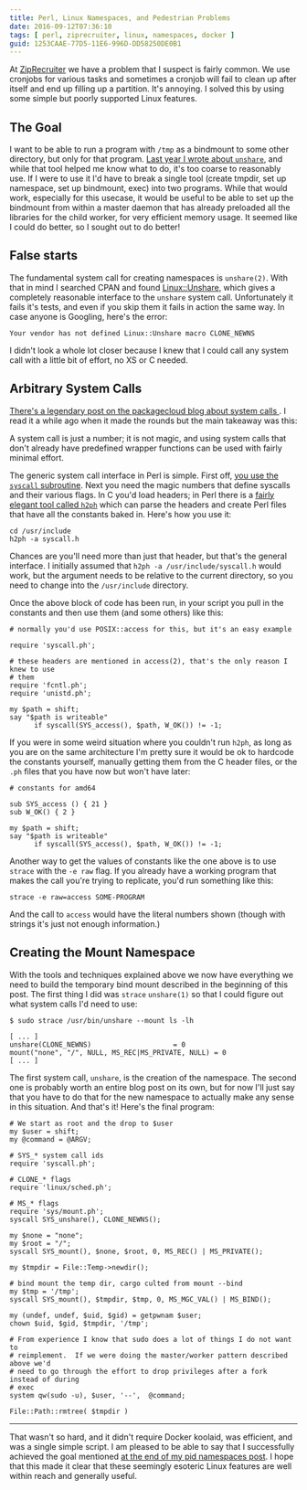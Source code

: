 ```yaml
---
title: Perl, Linux Namespaces, and Pedestrian Problems
date: 2016-09-12T07:36:10
tags: [ perl, ziprecruiter, linux, namespaces, docker ]
guid: 1253CAAE-77D5-11E6-996D-DD58250DE0B1
---
```

At [ZipRecruiter](https://www.ziprecruiter.com/) we have a problem that I
suspect is fairly common.  We use cronjobs for various tasks and sometimes a
cronjob will fail to clean up after itself and end up filling up a partition.
It's annoying.  I solved this by using some simple but poorly supported Linux
features.

<!--more-->

## The Goal

I want to be able to run a program with `/tmp` as a bindmount to some other
directory, but only for that program.  [Last year I wrote about
`unshare`](/posts/pid-namespaces-in-linux/), and while that tool helped me know
what to do, it's too coarse to reasonably use.  If I were to use it I'd have to
break a single tool (create tmpdir, set up namespace, set up bindmount, exec)
into two programs.  While that would work, especially for this usecase, it would
be useful to be able to set up the bindmount from within a master daemon that
has already preloaded all the libraries for the child worker, for very efficient
memory usage. It seemed like I could do better, so I sought out to do better!

## False starts

The fundamental system call for creating namespaces is `unshare(2)`.  With that
in mind I searched CPAN and found
[Linux::Unshare](https://metacpan.org/pod/Linux::Unshare), which gives a
completely reasonable interface to the `unshare` system call.  Unfortunately it
fails it's tests, and even if you skip them it fails in action the same way.  In
case anyone is Googling, here's the error:

```
Your vendor has not defined Linux::Unshare macro CLONE_NEWNS
```

I didn't look a whole lot closer because I knew that I could call any system
call with a little bit of effort, no XS or C needed.

## Arbitrary System Calls

[There's a legendary post on the packagecloud blog about system calls
](http://blog.packagecloud.io/eng/2016/04/05/the-definitive-guide-to-linux-system-calls/).
I read it a while ago when it made the rounds but the main takeaway was this:

A system call is just a number; it is not magic, and using system calls that
don't already have predefined wrapper functions can be used with fairly minimal
effort.

The generic system call interface in Perl is simple.  First off, [you use the
`syscall` subroutine](http://perldoc.perl.org/functions/syscall.html).  Next you
need the magic numbers that define syscalls and their various flags.  In C you'd
load headers; in Perl there is a [fairly elegant tool called
`h2ph`](http://perldoc.perl.org/h2ph.html) which can parse the headers and
create Perl files that have all the constants baked in.  Here's how you use it:

```
cd /usr/include
h2ph -a syscall.h
```

Chances are you'll need more than just that header, but that's the general
interface.  I initially assumed that `h2ph -a /usr/include/syscall.h` would
work, but the argument needs to be relative to the current directory, so you
need to change into the `/usr/include` directory.

Once the above block of code has been run, in your script you pull in the
constants and then use them (and some others) like this:

```
# normally you'd use POSIX::access for this, but it's an easy example

require 'syscall.ph';

# these headers are mentioned in access(2), that's the only reason I knew to use
# them
require 'fcntl.ph';
require 'unistd.ph';

my $path = shift;
say "$path is writeable"
      if syscall(SYS_access(), $path, W_OK()) != -1;
```

If you were in some weird situation where you couldn't run `h2ph`, as long as
you are on the same architecture I'm pretty sure it would be ok to hardcode the
constants yourself, manually getting them from the C header files, or the `.ph`
files that you have now but won't have later:

```
# constants for amd64

sub SYS_access () { 21 }
sub W_OK() { 2 }

my $path = shift;
say "$path is writeable"
      if syscall(SYS_access(), $path, W_OK()) != -1;
```

Another way to get the values of constants like the one above is to use `strace`
with the `-e raw` flag.  If you already have a working program that makes the
call you're trying to replicate, you'd run something like this:

```
strace -e raw=access SOME-PROGRAM
```

And the call to `access` would have the literal numbers shown (though with
strings it's just not enough information.)

## Creating the Mount Namespace

With the tools and techniques explained above we now have everything we need to
build the temporary bind mount described in the beginning of this post.  The
first thing I did was `strace` `unshare(1)` so that I could figure out what
system calls I'd need to use:

```
$ sudo strace /usr/bin/unshare --mount ls -lh

[ ... ]
unshare(CLONE_NEWNS)                    = 0
mount("none", "/", NULL, MS_REC|MS_PRIVATE, NULL) = 0
[ ... ]
```

The first system call, `unshare`, is the creation of the namespace.  The second
one is probably worth an entire blog post on its own, but for now I'll just say
that you have to do that for the new namespace to actually make any sense in
this situation.  And that's it!  Here's the final program:

```
# We start as root and the drop to $user
my $user = shift;
my @command = @ARGV;

# SYS_* system call ids
require 'syscall.ph';

# CLONE_* flags
require 'linux/sched.ph';

# MS_* flags
require 'sys/mount.ph';
syscall SYS_unshare(), CLONE_NEWNS();

my $none = "none";
my $root = "/";
syscall SYS_mount(), $none, $root, 0, MS_REC() | MS_PRIVATE();

my $tmpdir = File::Temp->newdir();

# bind mount the temp dir, cargo culted from mount --bind
my $tmp = '/tmp';
syscall SYS_mount(), $tmpdir, $tmp, 0, MS_MGC_VAL() | MS_BIND();

my (undef, undef, $uid, $gid) = getpwnam $user;
chown $uid, $gid, $tmpdir, '/tmp';

# From experience I know that sudo does a lot of things I do not want to
# reimplement.  If we were doing the master/worker pattern described above we'd
# need to go through the effort to drop privileges after a fork instead of during
# exec
system qw(sudo -u), $user, '--',  @command;

File::Path::rmtree( $tmpdir )
```

---

That wasn't so hard, and it didn't require Docker koolaid, was efficient, and
was a single simple script.  I am pleased to be able to say that I successfully
achieved the goal mentioned [at the end of my pid namespaces
post](/posts/pid-namespaces-in-linux/).  I hope that this made it clear that
these seemingly esoteric Linux features are well within reach and generally
useful.
